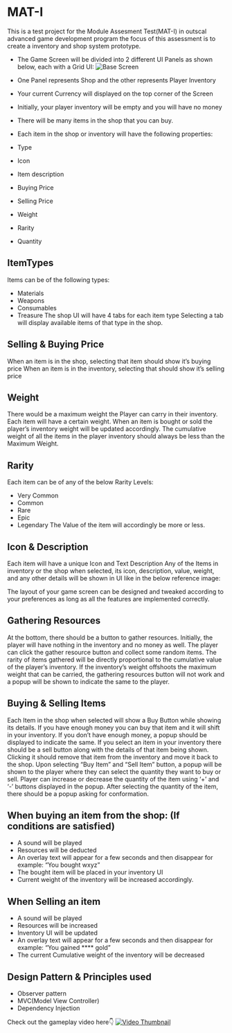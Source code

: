 # MAT-I
This is a test project for the Module Assesment Test(MAT-I) in outscal advanced game development program the focus of this assessment is to create a inventory and shop system prototype.
* The Game Screen will be divided into 2 different UI Panels as shown below, each with a Grid UI:
![Base Screen](https://github.com/RagulPrasadG/MAT-I/assets/61055516/ad21d5a1-7390-4ea1-a559-d97401cb7b0b)
* One Panel represents Shop and the other represents Player Inventory
* Your current Currency will displayed on the top corner of the Screen
* Initially, your player inventory will be empty and you will have no money
* There will be many items in the shop that you can buy.
  
* Each item in the shop or inventory will have the following properties:
 * Type
 * Icon
 * Item description
 * Buying Price
 * Selling Price
 * Weight
 * Rarity
 * Quantity

<h2>ItemTypes</h2>
  
Items can be of the following types:
* Materials
* Weapons
* Consumables
* Treasure
The shop UI will have 4 tabs for each item type
Selecting a tab will display available items of that type in the shop.


<h2>Selling & Buying Price</h2>

When an item is in the shop, selecting that item should show it’s buying price
When an item is in the inventory, selecting that should show it’s selling price


<h2>Weight</h2>

There would be a maximum weight the Player can carry in their inventory.
Each item will have a certain weight.
When an item is bought or sold the player’s inventory weight will be updated accordingly.
The cumulative weight of all the items in the player inventory should always be less than the Maximum Weight.


<h2>Rarity</h2>

Each item can be of any of the below Rarity Levels:
* Very Common
* Common
* Rare
* Epic
* Legendary
The Value of the item will accordingly be more or less.


<h2>Icon & Description</h2>

Each item will have a unique Icon and Text Description
Any of the Items in inventory or the shop when selected, its icon, description, value, weight, and any other details will be shown in UI like in the below reference image:

The layout of your game screen can be designed and tweaked according to your preferences as long as all the features are implemented correctly.


<h2>Gathering Resources</h2>

At the bottom, there should be a button to gather resources.
Initially, the player will have nothing in the inventory and no money as well.
The player can click the gather resource button and collect some random items.
The rarity of items gathered will be directly proportional to the cumulative value of the player’s inventory.
If the inventory’s weight offshoots the maximum weight that can be carried, the gathering resources button will not work and a popup will be shown to indicate the same to the player.


<h2>Buying & Selling Items</h2>

Each Item in the shop when selected will show a Buy Button while showing its details.
If you have enough money you can buy that item and it will shift in your inventory.
If you don’t have enough money, a popup should be displayed to indicate the same.
If you select an item in your inventory there should be a sell button along with the details of that item being shown.
Clicking it should remove that item from the inventory and move it back to the shop.
Upon selecting “Buy Item” and “Sell Item” button, a popup will be shown to the player where they can select the quantity they want to buy or sell.
Player can increase or decrease the quantity of the item using ‘+’ and ‘-’ buttons displayed in the popup.
After selecting the quantity of the item, there should be a popup asking for conformation.


<h2>When buying an item from the shop: (If conditions are satisfied)</h2>

* A sound will be played
* Resources will be deducted
* An overlay text will appear for a few seconds and then disappear for example: “You bought wxyz”
* The bought item will be placed in your inventory UI
* Current weight of the inventory will be increased accordingly.

<h2>When Selling an item</h2>

* A sound will be played
* Resources will be increased
* Inventory UI will be updated
* An overlay text will appear for a few seconds and then disappear for example: “You gained **** gold”
* The current Cumulative weight of the inventory will be decreased
  
<h2>Design Pattern & Principles used</h2>

* Observer pattern
* MVC(Model View Controller)
* Dependency Injection
  
Check out the gameplay
video here👇
[![Video Thumbnail](https://img.youtube.com/vi/ZmvjilPcBJc/maxresdefault.jpg)]((https://www.youtube.com/watch?v=ZmvjilPcBJc)https://www.youtube.com/watch?v=ZmvjilPcBJc)
